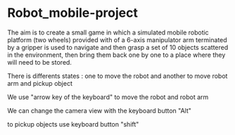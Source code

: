 # Robot_mobile-project

The aim is to create a small game in which a simulated mobile robotic platform (two wheels) provided with
of a 6-axis manipulator arm terminated by a gripper is used to navigate and then grasp a set
of 10 objects scattered in the environment, then bring them back one by one to a place where they
will need to be stored.

There is differents states : one to move the robot and another to move robot arm and pickup object 

We use "arrow key of the keyboard" to move the robot and robot arm

We can change the camera view with the keyboard button "Alt"

to pickup objects use keyboard button "shift"

